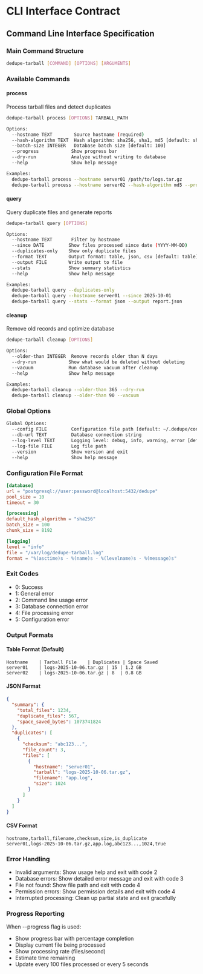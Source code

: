 # CLI Interface Contract

## Command Line Interface Specification

### Main Command Structure
```bash
dedupe-tarball [COMMAND] [OPTIONS] [ARGUMENTS]
```

### Available Commands

#### process
Process tarball files and detect duplicates
```bash
dedupe-tarball process [OPTIONS] TARBALL_PATH

Options:
  --hostname TEXT        Source hostname (required)
  --hash-algorithm TEXT  Hash algorithm: sha256, sha1, md5 [default: sha256]
  --batch-size INTEGER   Database batch size [default: 100]
  --progress            Show progress bar
  --dry-run             Analyze without writing to database
  --help                Show help message

Examples:
  dedupe-tarball process --hostname server01 /path/to/logs.tar.gz
  dedupe-tarball process --hostname server02 --hash-algorithm md5 --progress /logs/*.tar
```

#### query
Query duplicate files and generate reports
```bash
dedupe-tarball query [OPTIONS]

Options:
  --hostname TEXT       Filter by hostname
  --since DATE         Show files processed since date (YYYY-MM-DD)
  --duplicates-only    Show only duplicate files
  --format TEXT        Output format: table, json, csv [default: table]
  --output FILE        Write output to file
  --stats              Show summary statistics
  --help               Show help message

Examples:
  dedupe-tarball query --duplicates-only
  dedupe-tarball query --hostname server01 --since 2025-10-01
  dedupe-tarball query --stats --format json --output report.json
```

#### cleanup
Remove old records and optimize database
```bash
dedupe-tarball cleanup [OPTIONS]

Options:
  --older-than INTEGER  Remove records older than N days
  --dry-run            Show what would be deleted without deleting
  --vacuum             Run database vacuum after cleanup
  --help               Show help message

Examples:
  dedupe-tarball cleanup --older-than 365 --dry-run
  dedupe-tarball cleanup --older-than 90 --vacuum
```

### Global Options
```bash
Global Options:
  --config FILE         Configuration file path [default: ~/.dedupe/config.toml]
  --db-url TEXT         Database connection string
  --log-level TEXT      Logging level: debug, info, warning, error [default: info]
  --log-file FILE       Log file path
  --version             Show version and exit
  --help                Show help message
```

### Configuration File Format
```toml
[database]
url = "postgresql://user:password@localhost:5432/dedupe"
pool_size = 10
timeout = 30

[processing]
default_hash_algorithm = "sha256"
batch_size = 100
chunk_size = 8192

[logging]
level = "info"
file = "/var/log/dedupe-tarball.log"
format = "%(asctime)s - %(name)s - %(levelname)s - %(message)s"
```

### Exit Codes
- 0: Success
- 1: General error
- 2: Command line usage error
- 3: Database connection error
- 4: File processing error
- 5: Configuration error

### Output Formats

#### Table Format (Default)
```
Hostname    | Tarball File    | Duplicates | Space Saved
server01    | logs-2025-10-06.tar.gz | 15 | 1.2 GB
server02    | logs-2025-10-06.tar.gz | 8  | 0.8 GB
```

#### JSON Format
```json
{
  "summary": {
    "total_files": 1234,
    "duplicate_files": 567,
    "space_saved_bytes": 1073741824
  },
  "duplicates": [
    {
      "checksum": "abc123...",
      "file_count": 3,
      "files": [
        {
          "hostname": "server01",
          "tarball": "logs-2025-10-06.tar.gz",
          "filename": "app.log",
          "size": 1024
        }
      ]
    }
  ]
}
```

#### CSV Format
```csv
hostname,tarball,filename,checksum,size,is_duplicate
server01,logs-2025-10-06.tar.gz,app.log,abc123...,1024,true
```

### Error Handling
- Invalid arguments: Show usage help and exit with code 2
- Database errors: Show detailed error message and exit with code 3
- File not found: Show file path and exit with code 4
- Permission errors: Show permission details and exit with code 4
- Interrupted processing: Clean up partial state and exit gracefully

### Progress Reporting
When --progress flag is used:
- Show progress bar with percentage completion
- Display current file being processed
- Show processing rate (files/second)
- Estimate time remaining
- Update every 100 files processed or every 5 seconds